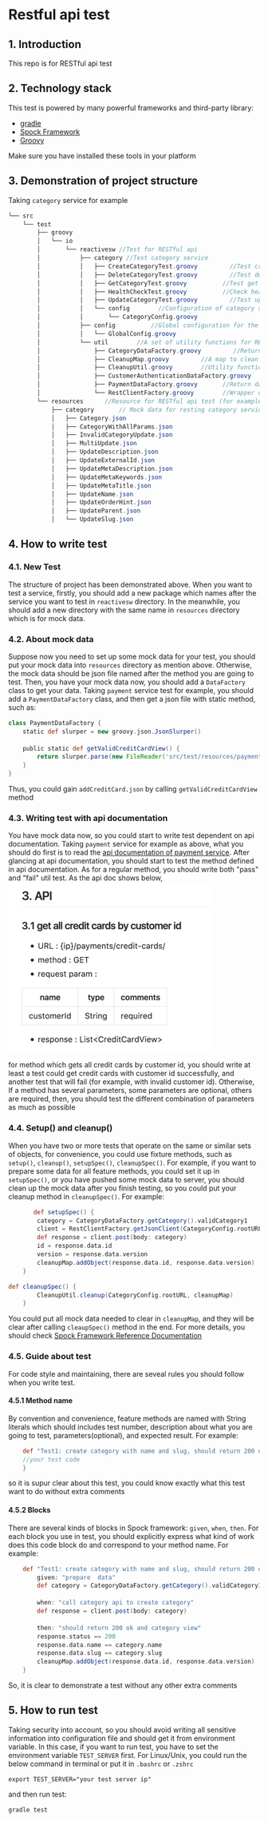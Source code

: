 # Restful api test
## 1. Introduction
This repo is for RESTful api test

## 2. Technology stack

This test is powered by many powerful frameworks and third-party library:

+ [gradle](https://gradle.org/) 
+ [Spock Framework](http://spockframework.org/spock/docs/1.1-rc-3/index.html) 
+ [Groovy](https://groovy-lang.org)

Make sure you have installed these tools in your platform

## 3. Demonstration of project structure
Taking `category` service for example
``` java
└── src
	└── test
		├── groovy
		│   └── io
		│       └── reactivesw //Test for RESTful api
		│           ├── category //Test category service 
		│           │   ├── CreateCategoryTest.groovy         //Test create category api provided by category service
		│           │   ├── DeleteCategoryTest.groovy         //Test delete category api provided by category service
		│           │   ├── GetCategoryTest.groovy          //Test get category api provided by category service
		│           │   ├── HealthCheckTest.groovy          //Check health status of category service
		│           │   ├── UpdateCategoryTest.groovy         //Test update category api provided by category service
		│           │   └── config        //Configuration of category service test
		│           │       └── CategoryConfig.groovy
		│           ├── config          //Global configuration for the entire project
		│           │   └── GlobalConfig.groovy
		│           └── util        //A set of utility functions for RESTful api test
		│               ├── CategoryDataFactory.groovy         //Return data which is for the test of category service
		│               ├── CleanupMap.groovy         //A map to clean up mock data which has been pushed to server
		│               ├── CleanupUtil.groovy        //Utility function to clean up mock data
		│               ├── CustomerAuthenticationDataFactory.groovy       //Return data which is for the  test of customer-authentication service
		│               ├── PaymentDataFactory.groovy       //Return data which is for the test of payment service
		│               └── RestClientFactory.groovy        //Wrapper of httpbuilder, makes it easier to send http request
		└── resources      //Resource for RESTful api test (for example, a list of mock data)
			├── category       // Mock data for resting category service
			│   ├── Category.json
			│   ├── CategoryWithAllParams.json
			│   ├── InvalidCategoryUpdate.json
			│   ├── MultiUpdate.json
			│   ├── UpdateDescription.json
			│   ├── UpdateExternalId.json
			│   ├── UpdateMetaDescription.json
			│   ├── UpdateMetaKeywords.json
			│   ├── UpdateMetaTitle.json
			│   ├── UpdateName.json
			│   ├── UpdateOrderHint.json
			│   ├── UpdateParent.json
			│   └── UpdateSlug.json
```

## 4. How to write test


### 4.1. New Test
The structure of project has been demonstrated above. When you want to test a
service, firstly, you should add a new package which names after the service you
want to test in `reactivesw` directory. In the meanwhile, you should add a new
directory with the same name in `resources` directory which is for mock data.

### 4.2. About mock data
Suppose now you need to set up some mock data for your test, you should put your
mock data into `resources` directory as mention above. Otherwise, the mock data
should be json file named after the method you are going to test. Then, you have
your mock data now, you should add a `DataFactory` class to get your
data. Taking `payment` service test for example, you should add a
`PaymentDataFactory` class, and then get a json file with static method, such
as:

``` groovy
class PaymentDataFactory {
    static def slurper = new groovy.json.JsonSlurper()

    public static def getValidCreditCardView() {
        return slurper.parse(new FileReader('src/test/resources/payment/addCreditCard.json'));
    }
}
```

Thus, you could gain `addCreditCard.json` by calling `getValidCreditCardView`
method

### 4.3. Writing test with api documentation
You have mock data now, so you could start to write test dependent on api
documentation. Taking `payment` service for example as above, what you should do
first is to read
the
[api documentation of payment service](https://github.com/reactivesw/payment/blob/master/docs/api.md). After
glancing at api documentation, you should start to test the method defined in
api documentation. As for a regular method, you should write both "pass" and
"fail" util test. As the api doc shows below, ![api doc](./images/api.png)

for method which gets all credit cards by customer id, you should write at least
a test could get credit cards with customer id successfully, and another test
that will fail (for example, with invalid customer id). Otherwise, If a method
has several parameters, some parameters are optional, others are required, then,
you should test the different combination of parameters as much as possible

### 4.4. Setup() and cleanup()
When you have two or more tests that operate on the same or similar sets of
objects, for convenience, you could use fixture methods, such as `setup()`,
`cleanup()`, `setupSpec()`, `cleanupSpec()`. For example, if you want to prepare
some data for all feature methods, you could set it up in `setupSpec()`, or you
have pushed some mock data to server, you should clean up the mock data after
you finish testing, so you could put your cleanup method in `cleanupSpec()`. For
example:

``` groovy
       def setupSpec() {
        category = CategoryDataFactory.getCategory().validCategory1
        client = RestClientFactory.getJsonClient(CategoryConfig.rootURL)
        def response = client.post(body: category)
        id = response.data.id
        version = response.data.version
        cleanupMap.addObject(response.data.id, response.data.version)
    }
```

``` groovy
def cleanupSpec() {
        CleanupUtil.cleanup(CategoryConfig.rootURL, cleanupMap)
    }
```

You could put all mock data needed to clear in `cleanupMap`, and they will be
clear after calling `cleaupSpec()` method in the end. For more details, you
should
check
[Spock Framework Reference Documentation](http://spockframework.org/spock/docs/1.1-rc-3/index.html)

### 4.5. Guide about test
For code style and maintaining, there are seveal rules you should follow when you write test.

#### 4.5.1 Method name
By convention and convenience, feature methods are named with String literals
which should includes test number, description about what you are going to test,
parameters(optional), and expected result. For example:

``` groovy
    def "Test1: create category with name and slug, should return 200 ok and category view"() {
	//your test code
    }
```

so it is supur clear about this test, you could know exactly what this test want
to do without extra comments

#### 4.5.2 Blocks
There are several kinds of blocks in Spock framework: `given`, `when`, `then`.
For each block you use in test, you should explicitly express what kind of work
does this code block do and correspond to your method name. For example:

``` groovy
    def "Test1: create category with name and slug, should return 200 ok and category view"() {
        given: "prepare  data"
        def category = CategoryDataFactory.getCategory().validCategory1

        when: "call category api to create category"
        def response = client.post(body: category)

        then: "should return 200 ok and category view"
        response.status == 200
        response.data.name == category.name
        response.data.slug == category.slug
        cleanupMap.addObject(response.data.id, response.data.version)
    }
```

So, it is clear to demonstrate a test without any other extra comments

## 5. How to run test

Taking security into account, so you should avoid writing all sensitive
information into configuration file and should get it from environment
variable. In this case, if you want to run test, you have to set the environment
variable `TEST_SERVER` first. For Linux/Unix, you could run the below command in
terminal or put it in `.bashrc` or `.zshrc`

```shell
export TEST_SERVER="your test server ip"
```
and then run test:

```shell
gradle test
```
